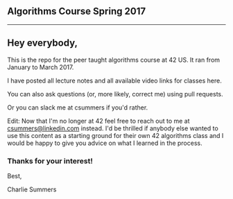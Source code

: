 Algorithms Course Spring 2017
-----------------------------
-----------------------------


## Hey everybody,



This is the repo for the peer taught algorithms course at 42 US. It ran from January to March 2017.

I have posted all lecture notes and all available video links for classes here.

You can also ask questions (or, more likely, correct me) using pull requests.

Or you can slack me at csummers if you'd rather.

Edit: Now that I'm no longer at 42 feel free to reach out to me at csummers@linkedin.com instead. I'd be thrilled if anybody else wanted to use this content as a starting ground for their own 42 algorithms class and I would be happy to give you advice on what I learned in the process.



### Thanks for your interest!



Best,

Charlie Summers
